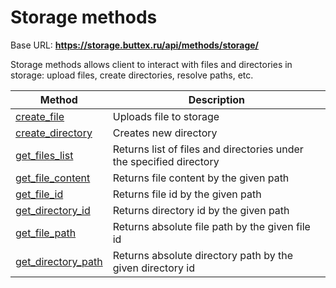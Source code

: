# Storage methods

Base URL: **https://storage.buttex.ru/api/methods/storage/**

Storage methods allows client to interact with files and directories in storage:
upload files, create directories, resolve paths, etc.

| Method                                              | Description                                                         |
|-----------------------------------------------------|---------------------------------------------------------------------|
| [create_file](storage/create_file.md)               | Uploads file to storage                                             |
| [create_directory](storage/create_directory.md)     | Creates new directory                                               |
| [get_files_list](storage/get_files_list.md)         | Returns list of files and directories under the specified directory |
| [get_file_content](storage/get_file_content.md)     | Returns file content by the given path                              |
| [get_file_id](storage/get_file_id.md)               | Returns file id by the given path                                   |
| [get_directory_id](storage/get_directory_id.md)     | Returns directory id by the given path                              |
| [get_file_path](storage/get_file_path.md)           | Returns absolute file path by the given file id                     |
| [get_directory_path](storage/get_directory_path.md) | Returns absolute directory path by the given directory id           |